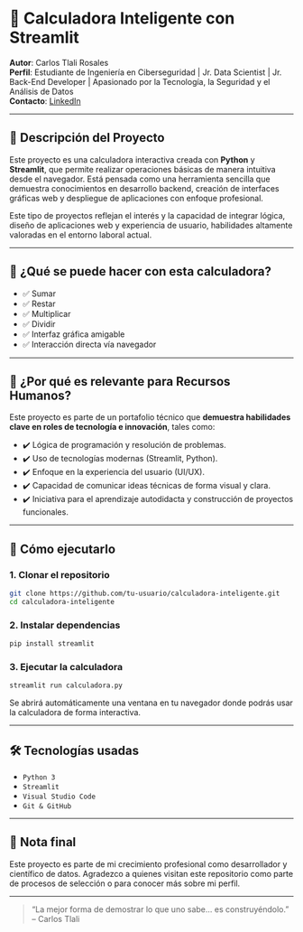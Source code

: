 
# 🧮 Calculadora Inteligente con Streamlit

**Autor**: Carlos Tlali Rosales  
**Perfil**: Estudiante de Ingeniería en Ciberseguridad | Jr. Data Scientist | Jr. Back-End Developer | Apasionado por la Tecnología, la Seguridad y el Análisis de Datos  
**Contacto**: [LinkedIn](https://www.linkedin.com/in/tu-link-aquí)

---

## 🎯 Descripción del Proyecto

Este proyecto es una calculadora interactiva creada con **Python** y **Streamlit**, que permite realizar operaciones básicas de manera intuitiva desde el navegador. Está pensada como una herramienta sencilla que demuestra conocimientos en desarrollo backend, creación de interfaces gráficas web y despliegue de aplicaciones con enfoque profesional.

Este tipo de proyectos reflejan el interés y la capacidad de integrar lógica, diseño de aplicaciones web y experiencia de usuario, habilidades altamente valoradas en el entorno laboral actual.

---

## 🧠 ¿Qué se puede hacer con esta calculadora?

- ✅ Sumar
- ✅ Restar
- ✅ Multiplicar
- ✅ Dividir
- ✅ Interfaz gráfica amigable
- ✅ Interacción directa vía navegador

---

## 💼 ¿Por qué es relevante para Recursos Humanos?

Este proyecto es parte de un portafolio técnico que **demuestra habilidades clave en roles de tecnología e innovación**, tales como:

- ✔️ Lógica de programación y resolución de problemas.
- ✔️ Uso de tecnologías modernas (Streamlit, Python).
- ✔️ Enfoque en la experiencia del usuario (UI/UX).
- ✔️ Capacidad de comunicar ideas técnicas de forma visual y clara.
- ✔️ Iniciativa para el aprendizaje autodidacta y construcción de proyectos funcionales.

---

## 🚀 Cómo ejecutarlo

### 1. Clonar el repositorio

```bash
git clone https://github.com/tu-usuario/calculadora-inteligente.git
cd calculadora-inteligente
```

### 2. Instalar dependencias

```bash
pip install streamlit
```

### 3. Ejecutar la calculadora

```bash
streamlit run calculadora.py
```

Se abrirá automáticamente una ventana en tu navegador donde podrás usar la calculadora de forma interactiva.

---

## 🛠️ Tecnologías usadas

- `Python 3`
- `Streamlit`
- `Visual Studio Code`
- `Git & GitHub`

---

## 📌 Nota final

Este proyecto es parte de mi crecimiento profesional como desarrollador y científico de datos. Agradezco a quienes visitan este repositorio como parte de procesos de selección o para conocer más sobre mi perfil.

---

> “La mejor forma de demostrar lo que uno sabe... es construyéndolo.” – Carlos Tlali
